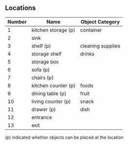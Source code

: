 ## Locations

| Number | Name  | Object Category
| ------------ | ----------- | ----------- |
| 1 | kitchen storage (p) | container |
| 2 | sink |
| 3 | shelf (p) | cleaning supplies |
| 4 | storage shelf | drinks |
| 5 | storage box |
| 6 | sofa (p) |  |
| 7 | chairs (p) |
| 8 | kitchen counter (p) | foods |
| 9 | dining table (p) | fruit |
| 10 | living counter (p) | snack |
| 11 | drawer (p) | dish |
| 12 | entrance |
| 13 | exit |

(p) indicated whether objects can be placed at the location